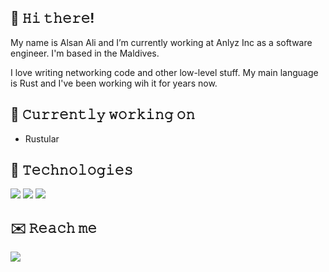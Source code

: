 ## 👋 𝙷𝚒 𝚝𝚑𝚎𝚛𝚎!

My name is Alsan Ali and I’m currently working at Anlyz Inc as a software engineer. I'm based in the Maldives.

I love writing networking code and other low-level stuff. My main language is Rust and I've been working wih it for years now.

## 🔭 𝙲𝚞𝚛𝚛𝚎𝚗𝚝𝚕𝚢 𝚠𝚘𝚛𝚔𝚒𝚗𝚐 𝚘𝚗
* Rustular

## 🔧 𝚃𝚎𝚌𝚑𝚗𝚘𝚕𝚘𝚐𝚒𝚎𝚜
[![](https://img.shields.io/badge/OS-Qubes%20OS-success?style=for-the-badge&logo=linux)](https://www.qubes-os.org/)
[![](https://img.shields.io/badge/Lang-Rust-orange?style=for-the-badge&logo=rust)](https://www.rust-lang.org/)
[![](https://img.shields.io/badge/Lang-Typescript-blue?style=for-the-badge&logo=typescript)](https://www.typescriptlang.org/)

## ✉️ 𝚁𝚎𝚊𝚌𝚑 𝚖𝚎
[![](https://img.shields.io/badge/Email-alsanali%40stroberrysugar.com-success?style=for-the-badge&logo=gmail)](mailto:alsanali@stroberrysugar.com)
